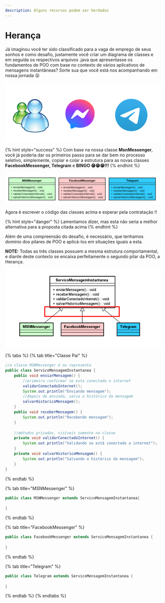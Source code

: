 ```yaml
---
description: Alguns recursos podem ser herdados
---
```


# Herança

Já imaginou você ter sido classificado para a vaga de emprego de seus sonhos e como desafio, justamente você criar um diagrama de classes e em seguida os respectivos arquivos .java que apresentasse os fundamentos de POO com base no contexto de vários aplicativos de mensagens instantâneas? Sorte sua que você está nos acompanhando em nossa jornada 😜

![](<../../.gitbook/assets/image (8).png>)

{% hint style="success" %}
Com base na nossa classe **MsnMessenger**, você já poderia dar os primeiros passo para se dar bem no processo seletivo, simplemente, copiar e colar a estrutura para as novas classes **FacebookMessenger, Telegram** e **BINGO 😁😁😁!!!**
{% endhint %}

![](<../../.gitbook/assets/image (19).png>)

Agora é escrever o código das classes acima e esperar pela contratação !!

{% hint style="danger" %}
Lamentamos dizer, mas esta não seria a melhor alternativa para a proposta citada acima
{% endhint %}

Além de uma compreensão do desafio, é necessário, que tenhamos domínio dos pilares de POO e aplicá-los em situações iguais a esta.

**NOTE:** Todas as três classes possuem a mesma estrutura comportamental, e diante deste contexto se encaixa perfeitamente o segundo pilar da POO, a Herança.

![Representação UML do sistema de mensagens insntantâneas](<../../.gitbook/assets/image (11).png>)

{% tabs %}
{% tab title="Classe Pai" %}
```java
//a classe MSNMessenger é ou representa
public class ServicoMensagemInstantanea {
	public void enviarMensagem() {
		//primeiro confirmar se esta conectado a internet
		validarConectadoInternet();
		System.out.println("Enviando mensagem");
		//depois de enviada, salva o histórico da mensagem
		salvarHistoricoMensagem();
	}
	public void receberMensagem() {
		System.out.println("Recebendo mensagem");
	}
	
	//métodos privadas, visíveis somente na classe
	private void validarConectadoInternet() {
		System.out.println("Validando se está conectado a internet");
	}
	private void salvarHistoricoMensagem() {
		System.out.println("Salvando o histórico da mensagem");
	}
}
```
{% endtab %}

{% tab title="MSNMessenger" %}
```java
public class MSNMessenger extends ServicoMensagemInstantanea{

}
```
{% endtab %}

{% tab title="FacebookMessenger" %}
```java
public class FacebookMessenger extends ServicoMensagemInstantanea {

}
```
{% endtab %}

{% tab title="Telegram" %}
```java
public class Telegram extends ServicoMensagemInstantanea {

}
```
{% endtab %}
{% endtabs %}
